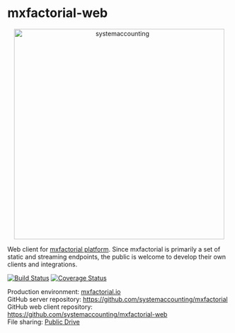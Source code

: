 # mxfactorial-web
<p align="center">
  <a href="http://www.systemaccounting.org/math_identity" target="_blank"><img width="475" alt="systemaccounting" src="https://user-images.githubusercontent.com/12200465/37568924-06f05d08-2a99-11e8-8891-60f373b33421.png"></a>
</p>

Web client for [mxfactorial platform](https://github.com/systemaccounting/mxfactorial). Since mxfactorial is primarily a set of static and streaming endpoints, the public is welcome to develop their own clients and integrations.

[![Build Status](https://travis-ci.org/systemaccounting/mxfactorial-web.svg?branch=master)](https://travis-ci.org/systemaccounting/mxfactorial-web) [![Coverage Status](https://coveralls.io/repos/github/systemaccounting/mxfactorial-web/badge.svg?branch=master)](https://coveralls.io/github/systemaccounting/mxfactorial-web?branch=master)

Production environment: [mxfactorial.io](https://mxfactorial.io/)  
GitHub server repository: https://github.com/systemaccounting/mxfactorial  
GitHub web client repository: https://github.com/systemaccounting/mxfactorial-web  
File sharing: [Public Drive](https://drive.google.com/open?id=0B9xlXsaN9dVQWkJERUxNRVZQVWc)  
